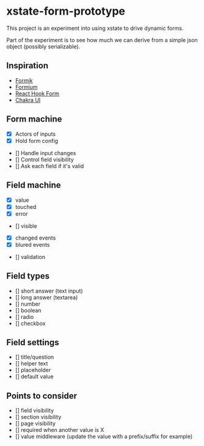 # xstate-form-prototype

This project is an experiment into using xstate to drive dynamic forms.

Part of the experiment is to see how much we can derive from a simple json object (possibly serializable).

## Inspiration

- [Formik](https://formik.org/)
- [Formium](https://formium.io/)
- [React Hook Form](https://react-hook-form.com/)
- [Chakra UI](https://chakra-ui.com/)

## Form machine

- [x] Actors of inputs
- [x] Hold form config
- [] Handle input changes
- [] Control field visibility
- [] Ask each field if it's valid

## Field machine

- [x] value
- [x] touched
- [x] error
- [] visible
- [x] changed events
- [x] blured events
- [] validation

## Field types

- [] short answer (text input)
- [] long answer (textarea)
- [] number
- [] boolean
- [] radio
- [] checkbox

## Field settings

- [] title/question
- [] helper text
- [] placeholder
- [] default value

## Points to consider

- [] field visibility
- [] section visibility
- [] page visibility
- [] required when another value is X
- [] value middleware (update the value with a prefix/suffix for example)
